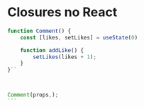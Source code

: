 # Closures no React


`````js
function Comment() {
    const [likes, setLikes] = useState(0)

    function addLike() {
        setLikes(likes + 1);
    }
}``



Comment(props,);
```